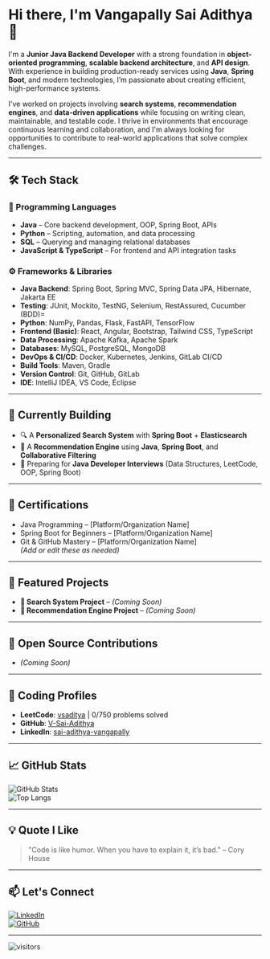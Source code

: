 # Hi there, I'm Vangapally Sai Adithya 👋

I'm a **Junior Java Backend Developer** with a strong foundation in **object-oriented programming**, **scalable backend architecture**, and **API design**. With experience in building production-ready services using **Java**, **Spring Boot**, and modern technologies, I’m passionate about creating efficient, high-performance systems. 

I've worked on projects involving **search systems**, **recommendation engines**, and **data-driven applications** while focusing on writing clean, maintainable, and testable code. I thrive in environments that encourage continuous learning and collaboration, and I'm always looking for opportunities to contribute to real-world applications that solve complex challenges.

---

## 🛠️ Tech Stack

### 🧠 Programming Languages
- **Java** – Core backend development, OOP, Spring Boot, APIs  
- **Python** – Scripting, automation, and data processing  
- **SQL** – Querying and managing relational databases  
- **JavaScript & TypeScript** – For frontend and API integration tasks  

### ⚙️ Frameworks & Libraries
- **Java Backend**: Spring Boot, Spring MVC, Spring Data JPA, Hibernate, Jakarta EE
- **Testing**: JUnit, Mockito, TestNG, Selenium, RestAssured, Cucumber (BDD)=
- **Python**: NumPy, Pandas, Flask, FastAPI, TensorFlow  
- **Frontend (Basic)**: React, Angular, Bootstrap, Tailwind CSS, TypeScript  
- **Data Processing**: Apache Kafka, Apache Spark  
- **Databases**: MySQL, PostgreSQL, MongoDB  
- **DevOps & CI/CD**: Docker, Kubernetes, Jenkins, GitLab CI/CD  
- **Build Tools**: Maven, Gradle  
- **Version Control**: Git, GitHub, GitLab  
- **IDE**: IntelliJ IDEA, VS Code, Eclipse  

---

## 🧪 Currently Building
- 🔍 A **Personalized Search System** with **Spring Boot** + **Elasticsearch**  
- 🧠 A **Recommendation Engine** using **Java**, **Spring Boot**, and **Collaborative Filtering**  
- 📘 Preparing for **Java Developer Interviews** (Data Structures, LeetCode, OOP, Spring Boot)

---

## 🏅 Certifications
- Java Programming – [Platform/Organization Name]  
- Spring Boot for Beginners – [Platform/Organization Name]  
- Git & GitHub Mastery – [Platform/Organization Name]  
*(Add or edit these as needed)*

---

## 📂 Featured Projects

<!-- Add actual project links once done -->
- **🔎 Search System Project** – *(Coming Soon)*  
- **🎯 Recommendation Engine Project** – *(Coming Soon)*  

---

## 🌱 Open Source Contributions
- *(Coming Soon)*

---

## 🔗 Coding Profiles

- **LeetCode**: [vsaditya](https://leetcode.com/vsaditya) | 0/750 problems solved  
- **GitHub**: [V-Sai-Adithya](https://github.com/V-Sai-Adithya)  
- **LinkedIn**: [sai-adithya-vangapally](https://www.linkedin.com/in/sai-adithya-vangapally)

---

## 📈 GitHub Stats

![GitHub Stats](https://github-readme-stats.vercel.app/api?username=V-Sai-Adithya&show_icons=true&theme=radical)  
![Top Langs](https://github-readme-stats.vercel.app/api/top-langs/?username=V-Sai-Adithya&layout=compact&theme=radical)

---

## 💡 Quote I Like

> "Code is like humor. When you have to explain it, it’s bad." – Cory House

---

## 📫 Let's Connect

[![LinkedIn](https://img.shields.io/badge/LinkedIn-blue?style=flat&logo=linkedin)](https://linkedin.com/in/sai-adithya-vangapally)  
[![GitHub](https://img.shields.io/badge/GitHub-black?style=flat&logo=github)](https://github.com/V-Sai-Adithya)

---

![visitors](https://visitor-badge.glitch.me/badge?page_id=V-Sai-Adithya.V-Sai-Adithya)
